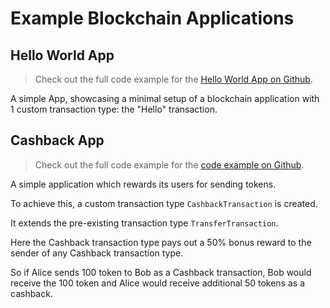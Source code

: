 # Example Blockchain Applications

## Hello World App

> Check out the full code example for the [Hello World App on Github](https://github.com/LiskHQ/lisk-sdk-test-app/tree/development/hello_world).

A simple App, showcasing a minimal setup of a blockchain application with 1 custom transaction type: the "Hello" transaction.


## Cashback App

> Check out the full code example for the [code example on Github](https://github.com/LiskHQ/lisk-sdk-test-app).

A simple application which rewards its users for sending tokens. 

To achieve this, a custom transaction type `CashbackTransaction` is created.

It extends the pre-existing transaction type `TransferTransaction`.

Here the Cashback transaction type pays out a 50% bonus reward to the sender of any Cashback transaction type.

So if Alice sends 100 token to Bob as a Cashback transaction, Bob would receive the 100 token and Alice would receive additional 50 tokens as a cashback.
